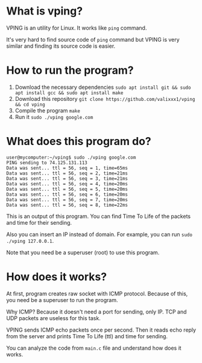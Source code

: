 # What is vping?
VPING is an utility for Linux. It works like `ping` command.

It's very hard to find source code of `ping` command but VPING is very similar and finding its source code is easier.

# How to run the program?
1. Download the necessary dependencies `sudo apt install git && sudo apt install gcc && sudo apt install make`
2. Download this repository `git clone https://github.com/valixxx1/vping && cd vping`
3. Compile the program `make`
4. Run it `sudo ./vping google.com`

# What does this program do?
```
user@mycomputer:~/vping$ sudo ./vping google.com
PING sending to 74.125.131.113
Data was sent... ttl = 56, seq = 1, time=65ms
Data was sent... ttl = 56, seq = 2, time=21ms
Data was sent... ttl = 56, seq = 3, time=21ms
Data was sent... ttl = 56, seq = 4, time=20ms
Data was sent... ttl = 56, seq = 5, time=20ms
Data was sent... ttl = 56, seq = 6, time=20ms
Data was sent... ttl = 56, seq = 7, time=20ms
Data was sent... ttl = 56, seq = 8, time=22ms
```

This is an output of this program. You can find Time To Life of the packets and time for their sending.

Also you can insert an IP instead of domain. For example, you can run `sudo ./vping 127.0.0.1`.

Note that you need be a superuser (root) to use this program.

# How does it works?
At first, program creates raw socket with ICMP protocol. Because of this, you need be a superuser to run the program.

Why ICMP? Because it doesn't need a port for sending, only IP. TCP and UDP packets are useless for this task.

VPING sends ICMP echo packets once per second. Then it reads echo reply from the server and prints Time To Life (ttl) and time for sending.

You can analyze the code from `main.c` file and understand how does it works.

